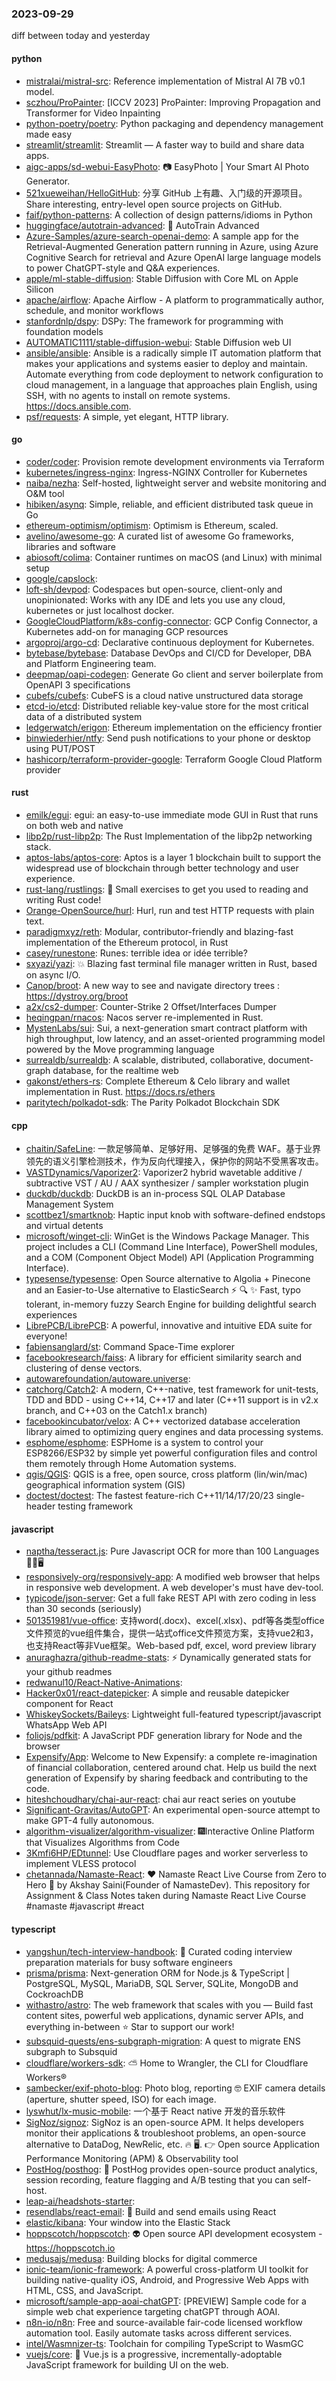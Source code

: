 ### 2023-09-29
diff between today and yesterday

#### python
* [mistralai/mistral-src](https://github.com/mistralai/mistral-src): Reference implementation of Mistral AI 7B v0.1 model.
* [sczhou/ProPainter](https://github.com/sczhou/ProPainter): [ICCV 2023] ProPainter: Improving Propagation and Transformer for Video Inpainting
* [python-poetry/poetry](https://github.com/python-poetry/poetry): Python packaging and dependency management made easy
* [streamlit/streamlit](https://github.com/streamlit/streamlit): Streamlit — A faster way to build and share data apps.
* [aigc-apps/sd-webui-EasyPhoto](https://github.com/aigc-apps/sd-webui-EasyPhoto): 📷 EasyPhoto | Your Smart AI Photo Generator.
* [521xueweihan/HelloGitHub](https://github.com/521xueweihan/HelloGitHub): 分享 GitHub 上有趣、入门级的开源项目。Share interesting, entry-level open source projects on GitHub.
* [faif/python-patterns](https://github.com/faif/python-patterns): A collection of design patterns/idioms in Python
* [huggingface/autotrain-advanced](https://github.com/huggingface/autotrain-advanced): 🤗 AutoTrain Advanced
* [Azure-Samples/azure-search-openai-demo](https://github.com/Azure-Samples/azure-search-openai-demo): A sample app for the Retrieval-Augmented Generation pattern running in Azure, using Azure Cognitive Search for retrieval and Azure OpenAI large language models to power ChatGPT-style and Q&A experiences.
* [apple/ml-stable-diffusion](https://github.com/apple/ml-stable-diffusion): Stable Diffusion with Core ML on Apple Silicon
* [apache/airflow](https://github.com/apache/airflow): Apache Airflow - A platform to programmatically author, schedule, and monitor workflows
* [stanfordnlp/dspy](https://github.com/stanfordnlp/dspy): DSPy: The framework for programming with foundation models
* [AUTOMATIC1111/stable-diffusion-webui](https://github.com/AUTOMATIC1111/stable-diffusion-webui): Stable Diffusion web UI
* [ansible/ansible](https://github.com/ansible/ansible): Ansible is a radically simple IT automation platform that makes your applications and systems easier to deploy and maintain. Automate everything from code deployment to network configuration to cloud management, in a language that approaches plain English, using SSH, with no agents to install on remote systems. https://docs.ansible.com.
* [psf/requests](https://github.com/psf/requests): A simple, yet elegant, HTTP library.

#### go
* [coder/coder](https://github.com/coder/coder): Provision remote development environments via Terraform
* [kubernetes/ingress-nginx](https://github.com/kubernetes/ingress-nginx): Ingress-NGINX Controller for Kubernetes
* [naiba/nezha](https://github.com/naiba/nezha): Self-hosted, lightweight server and website monitoring and O&M tool
* [hibiken/asynq](https://github.com/hibiken/asynq): Simple, reliable, and efficient distributed task queue in Go
* [ethereum-optimism/optimism](https://github.com/ethereum-optimism/optimism): Optimism is Ethereum, scaled.
* [avelino/awesome-go](https://github.com/avelino/awesome-go): A curated list of awesome Go frameworks, libraries and software
* [abiosoft/colima](https://github.com/abiosoft/colima): Container runtimes on macOS (and Linux) with minimal setup
* [google/capslock](https://github.com/google/capslock): 
* [loft-sh/devpod](https://github.com/loft-sh/devpod): Codespaces but open-source, client-only and unopinionated: Works with any IDE and lets you use any cloud, kubernetes or just localhost docker.
* [GoogleCloudPlatform/k8s-config-connector](https://github.com/GoogleCloudPlatform/k8s-config-connector): GCP Config Connector, a Kubernetes add-on for managing GCP resources
* [argoproj/argo-cd](https://github.com/argoproj/argo-cd): Declarative continuous deployment for Kubernetes.
* [bytebase/bytebase](https://github.com/bytebase/bytebase): Database DevOps and CI/CD for Developer, DBA and Platform Engineering team.
* [deepmap/oapi-codegen](https://github.com/deepmap/oapi-codegen): Generate Go client and server boilerplate from OpenAPI 3 specifications
* [cubefs/cubefs](https://github.com/cubefs/cubefs): CubeFS is a cloud native unstructured data storage
* [etcd-io/etcd](https://github.com/etcd-io/etcd): Distributed reliable key-value store for the most critical data of a distributed system
* [ledgerwatch/erigon](https://github.com/ledgerwatch/erigon): Ethereum implementation on the efficiency frontier
* [binwiederhier/ntfy](https://github.com/binwiederhier/ntfy): Send push notifications to your phone or desktop using PUT/POST
* [hashicorp/terraform-provider-google](https://github.com/hashicorp/terraform-provider-google): Terraform Google Cloud Platform provider

#### rust
* [emilk/egui](https://github.com/emilk/egui): egui: an easy-to-use immediate mode GUI in Rust that runs on both web and native
* [libp2p/rust-libp2p](https://github.com/libp2p/rust-libp2p): The Rust Implementation of the libp2p networking stack.
* [aptos-labs/aptos-core](https://github.com/aptos-labs/aptos-core): Aptos is a layer 1 blockchain built to support the widespread use of blockchain through better technology and user experience.
* [rust-lang/rustlings](https://github.com/rust-lang/rustlings): 🦀 Small exercises to get you used to reading and writing Rust code!
* [Orange-OpenSource/hurl](https://github.com/Orange-OpenSource/hurl): Hurl, run and test HTTP requests with plain text.
* [paradigmxyz/reth](https://github.com/paradigmxyz/reth): Modular, contributor-friendly and blazing-fast implementation of the Ethereum protocol, in Rust
* [casey/runestone](https://github.com/casey/runestone): Runes: terrible idea or idée terrible?
* [sxyazi/yazi](https://github.com/sxyazi/yazi): 💥 Blazing fast terminal file manager written in Rust, based on async I/O.
* [Canop/broot](https://github.com/Canop/broot): A new way to see and navigate directory trees : https://dystroy.org/broot
* [a2x/cs2-dumper](https://github.com/a2x/cs2-dumper): Counter-Strike 2 Offset/Interfaces Dumper
* [heqingpan/rnacos](https://github.com/heqingpan/rnacos): Nacos server re-implemented in Rust.
* [MystenLabs/sui](https://github.com/MystenLabs/sui): Sui, a next-generation smart contract platform with high throughput, low latency, and an asset-oriented programming model powered by the Move programming language
* [surrealdb/surrealdb](https://github.com/surrealdb/surrealdb): A scalable, distributed, collaborative, document-graph database, for the realtime web
* [gakonst/ethers-rs](https://github.com/gakonst/ethers-rs): Complete Ethereum & Celo library and wallet implementation in Rust. https://docs.rs/ethers
* [paritytech/polkadot-sdk](https://github.com/paritytech/polkadot-sdk): The Parity Polkadot Blockchain SDK

#### cpp
* [chaitin/SafeLine](https://github.com/chaitin/SafeLine): 一款足够简单、足够好用、足够强的免费 WAF。基于业界领先的语义引擎检测技术，作为反向代理接入，保护你的网站不受黑客攻击。
* [VASTDynamics/Vaporizer2](https://github.com/VASTDynamics/Vaporizer2): Vaporizer2 hybrid wavetable additive / subtractive VST / AU / AAX synthesizer / sampler workstation plugin
* [duckdb/duckdb](https://github.com/duckdb/duckdb): DuckDB is an in-process SQL OLAP Database Management System
* [scottbez1/smartknob](https://github.com/scottbez1/smartknob): Haptic input knob with software-defined endstops and virtual detents
* [microsoft/winget-cli](https://github.com/microsoft/winget-cli): WinGet is the Windows Package Manager. This project includes a CLI (Command Line Interface), PowerShell modules, and a COM (Component Object Model) API (Application Programming Interface).
* [typesense/typesense](https://github.com/typesense/typesense): Open Source alternative to Algolia + Pinecone and an Easier-to-Use alternative to ElasticSearch ⚡ 🔍 ✨ Fast, typo tolerant, in-memory fuzzy Search Engine for building delightful search experiences
* [LibrePCB/LibrePCB](https://github.com/LibrePCB/LibrePCB): A powerful, innovative and intuitive EDA suite for everyone!
* [fabiensanglard/st](https://github.com/fabiensanglard/st): Command Space-Time explorer
* [facebookresearch/faiss](https://github.com/facebookresearch/faiss): A library for efficient similarity search and clustering of dense vectors.
* [autowarefoundation/autoware.universe](https://github.com/autowarefoundation/autoware.universe): 
* [catchorg/Catch2](https://github.com/catchorg/Catch2): A modern, C++-native, test framework for unit-tests, TDD and BDD - using C++14, C++17 and later (C++11 support is in v2.x branch, and C++03 on the Catch1.x branch)
* [facebookincubator/velox](https://github.com/facebookincubator/velox): A C++ vectorized database acceleration library aimed to optimizing query engines and data processing systems.
* [esphome/esphome](https://github.com/esphome/esphome): ESPHome is a system to control your ESP8266/ESP32 by simple yet powerful configuration files and control them remotely through Home Automation systems.
* [qgis/QGIS](https://github.com/qgis/QGIS): QGIS is a free, open source, cross platform (lin/win/mac) geographical information system (GIS)
* [doctest/doctest](https://github.com/doctest/doctest): The fastest feature-rich C++11/14/17/20/23 single-header testing framework

#### javascript
* [naptha/tesseract.js](https://github.com/naptha/tesseract.js): Pure Javascript OCR for more than 100 Languages 📖🎉🖥
* [responsively-org/responsively-app](https://github.com/responsively-org/responsively-app): A modified web browser that helps in responsive web development. A web developer's must have dev-tool.
* [typicode/json-server](https://github.com/typicode/json-server): Get a full fake REST API with zero coding in less than 30 seconds (seriously)
* [501351981/vue-office](https://github.com/501351981/vue-office): 支持word(.docx)、excel(.xlsx)、pdf等各类型office文件预览的vue组件集合，提供一站式office文件预览方案，支持vue2和3，也支持React等非Vue框架。Web-based pdf, excel, word preview library
* [anuraghazra/github-readme-stats](https://github.com/anuraghazra/github-readme-stats): ⚡ Dynamically generated stats for your github readmes
* [redwanul10/React-Native-Animations](https://github.com/redwanul10/React-Native-Animations): 
* [Hacker0x01/react-datepicker](https://github.com/Hacker0x01/react-datepicker): A simple and reusable datepicker component for React
* [WhiskeySockets/Baileys](https://github.com/WhiskeySockets/Baileys): Lightweight full-featured typescript/javascript WhatsApp Web API
* [foliojs/pdfkit](https://github.com/foliojs/pdfkit): A JavaScript PDF generation library for Node and the browser
* [Expensify/App](https://github.com/Expensify/App): Welcome to New Expensify: a complete re-imagination of financial collaboration, centered around chat. Help us build the next generation of Expensify by sharing feedback and contributing to the code.
* [hiteshchoudhary/chai-aur-react](https://github.com/hiteshchoudhary/chai-aur-react): chai aur react series on youtube
* [Significant-Gravitas/AutoGPT](https://github.com/Significant-Gravitas/AutoGPT): An experimental open-source attempt to make GPT-4 fully autonomous.
* [algorithm-visualizer/algorithm-visualizer](https://github.com/algorithm-visualizer/algorithm-visualizer): 🎆Interactive Online Platform that Visualizes Algorithms from Code
* [3Kmfi6HP/EDtunnel](https://github.com/3Kmfi6HP/EDtunnel): Use Cloudflare pages and worker serverless to implement VLESS protocol
* [chetannada/Namaste-React](https://github.com/chetannada/Namaste-React): ❤ Namaste React Live Course from Zero to Hero 🚀 by Akshay Saini(Founder of NamasteDev). This repository for Assignment & Class Notes taken during Namaste React Live Course #namaste #javascript #react

#### typescript
* [yangshun/tech-interview-handbook](https://github.com/yangshun/tech-interview-handbook): 💯 Curated coding interview preparation materials for busy software engineers
* [prisma/prisma](https://github.com/prisma/prisma): Next-generation ORM for Node.js & TypeScript | PostgreSQL, MySQL, MariaDB, SQL Server, SQLite, MongoDB and CockroachDB
* [withastro/astro](https://github.com/withastro/astro): The web framework that scales with you — Build fast content sites, powerful web applications, dynamic server APIs, and everything in-between ⭐️ Star to support our work!
* [subsquid-quests/ens-subgraph-migration](https://github.com/subsquid-quests/ens-subgraph-migration): A quest to migrate ENS subgraph to Subsquid
* [cloudflare/workers-sdk](https://github.com/cloudflare/workers-sdk): ⛅️ Home to Wrangler, the CLI for Cloudflare Workers®
* [sambecker/exif-photo-blog](https://github.com/sambecker/exif-photo-blog): Photo blog, reporting 🤓 EXIF camera details (aperture, shutter speed, ISO) for each image.
* [lyswhut/lx-music-mobile](https://github.com/lyswhut/lx-music-mobile): 一个基于 React native 开发的音乐软件
* [SigNoz/signoz](https://github.com/SigNoz/signoz): SigNoz is an open-source APM. It helps developers monitor their applications & troubleshoot problems, an open-source alternative to DataDog, NewRelic, etc. 🔥 🖥. 👉 Open source Application Performance Monitoring (APM) & Observability tool
* [PostHog/posthog](https://github.com/PostHog/posthog): 🦔 PostHog provides open-source product analytics, session recording, feature flagging and A/B testing that you can self-host.
* [leap-ai/headshots-starter](https://github.com/leap-ai/headshots-starter): 
* [resendlabs/react-email](https://github.com/resendlabs/react-email): 💌 Build and send emails using React
* [elastic/kibana](https://github.com/elastic/kibana): Your window into the Elastic Stack
* [hoppscotch/hoppscotch](https://github.com/hoppscotch/hoppscotch): 👽 Open source API development ecosystem - https://hoppscotch.io
* [medusajs/medusa](https://github.com/medusajs/medusa): Building blocks for digital commerce
* [ionic-team/ionic-framework](https://github.com/ionic-team/ionic-framework): A powerful cross-platform UI toolkit for building native-quality iOS, Android, and Progressive Web Apps with HTML, CSS, and JavaScript.
* [microsoft/sample-app-aoai-chatGPT](https://github.com/microsoft/sample-app-aoai-chatGPT): [PREVIEW] Sample code for a simple web chat experience targeting chatGPT through AOAI.
* [n8n-io/n8n](https://github.com/n8n-io/n8n): Free and source-available fair-code licensed workflow automation tool. Easily automate tasks across different services.
* [intel/Wasmnizer-ts](https://github.com/intel/Wasmnizer-ts): Toolchain for compiling TypeScript to WasmGC
* [vuejs/core](https://github.com/vuejs/core): 🖖 Vue.js is a progressive, incrementally-adoptable JavaScript framework for building UI on the web.
